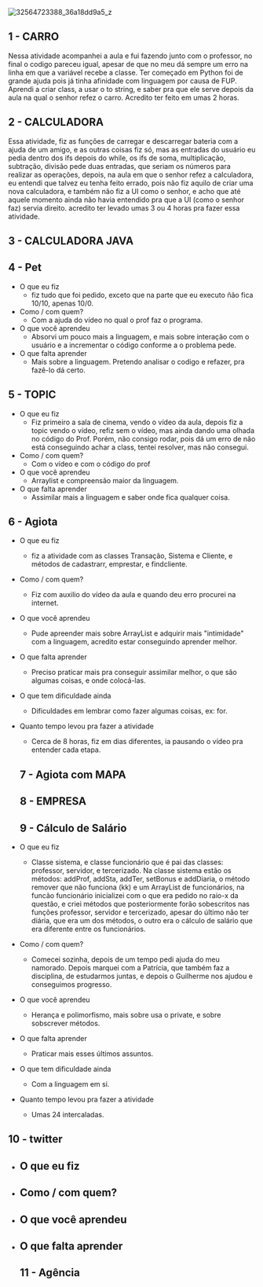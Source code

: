 
![32564723388_36a18dd9a5_z](https://user-images.githubusercontent.com/38083404/56462804-9eff6b80-639f-11e9-9cd9-192210c5dee4.jpg)


## 1 - CARRO

Nessa atividade acompanhei a aula e fui fazendo junto com o professor, no final o codigo pareceu igual, apesar de que no meu dá sempre um erro na linha em que a variável recebe a classe.
Ter começado em Python foi de grande ajuda pois já tinha afinidade com linguagem por causa de FUP.
Aprendi a criar class, a usar o to string, e saber pra que ele serve depois da aula na qual o senhor refez o carro.
Acredito ter feito em umas 2 horas. 

## 2 - CALCULADORA

Essa atividade, fiz as funções de carregar e descarregar bateria com a ajuda de um amigo, e as outras coisas fiz só, mas as entradas do usuário eu pedia dentro dos ifs depois do while, os ifs de soma, multiplicação, subtração, divisão pede duas entradas, que seriam os números para realizar as operações, depois, na aula em que o senhor refez a calculadora, eu entendi que talvez eu tenha feito errado, pois não fiz aquilo de criar uma nova calculadora, e também não fiz a UI como o senhor, e acho que até aquele momento ainda não havia entendido pra que a UI (como o senhor faz) servia direito. acredito ter levado umas 3 ou 4 horas pra fazer essa atividade.

## 3 - CALCULADORA JAVA

## 4 - Pet
- O que eu fiz
    - fiz tudo que foi pedido, exceto que na parte que eu executo ñão fica 10/10, apenas 10/0.
- Como / com quem?
    - Com a ajuda do vídeo no qual o prof faz o programa.
- O que você aprendeu
    - Absorvi um pouco mais a linguagem, e mais sobre interação com o usuário e a incrementar o código conforme a o problema pede.
- O que falta aprender
    - Mais sobre a linguagem. Pretendo analisar o codigo e refazer, pra fazê-lo dá certo.

## 5 - TOPIC
- O que eu fiz
    - Fiz primeiro a sala de cinema, vendo o vídeo da aula, depois fiz a topic vendo o vídeo, refiz sem o vídeo, mas ainda dando uma olhada no código do Prof. Porém, não consigo rodar, pois dá um erro de não está conseguindo achar a class, tentei resolver, mas não consegui.
- Como / com quem?
    - Com o vídeo e com o código do prof
- O que você aprendeu
    - Arraylist e compreensão maior da linguagem.
- O que falta aprender
    - Assimilar mais a linguagem e saber onde fica qualquer coisa.

## 6 - Agiota
- O que eu fiz
    - fiz a atividade com as classes Transação, Sistema e Cliente, e métodos de cadastrarr, emprestar, e findcliente.
- Como / com quem?
    - Fiz com auxilio do vídeo da aula e quando deu erro procurei na internet.
- O que você aprendeu
    - Pude apreender mais sobre ArrayList e adquirir mais "intimidade" com a linguagem, acredito estar conseguindo aprender melhor. 
- O que falta aprender
    - Preciso praticar mais pra conseguir assimilar melhor, o que são algumas coisas, e onde colocá-las.
- O que tem dificuldade ainda
    - Dificuldades em lembrar como fazer algumas coisas, ex: for.
- Quanto tempo levou pra fazer a atividade
    - Cerca de 8 horas, fiz em dias diferentes, ia pausando o vídeo pra entender cada etapa.
    
    ## 7 - Agiota com MAPA

 
    ## 8 - EMPRESA


    ## 9 - Cálculo de Salário
- O que eu fiz
    - Classe sistema, e classe funcionário que é pai das classes: professor, servidor, e tercerizado. Na classe sistema estão os métodos: addProf, addSta, addTer, setBonus e addDiaria, o método remover que não funciona (kk) e um ArrayList de funcionários, na funcão funcionário inicializei com o que era pedido no raio-x da questão, e criei métodos que posteriormente forão sobescritos nas funções professor, servidor e tercerizado, apesar do último não ter diária, que era um dos métodos, o outro era o cálculo de salário que era diferente entre os funcionários.
- Como / com quem?
    - Comecei sozinha, depois de um tempo pedi ajuda do meu namorado. Depois marquei com a Patrícia, que também faz a disciplina, de estudarmos juntas, e depois o Guilherme nos ajudou e conseguimos progresso.
- O que você aprendeu
    - Herança e polimorfismo, mais sobre usa o private, e sobre sobscrever métodos.
- O que falta aprender
    - Praticar mais esses últimos assuntos.
- O que tem dificuldade ainda
    - Com a linguagem em si.
- Quanto tempo levou pra fazer a atividade
    - Umas 24 intercaladas.

## 10 - twitter
- O que eu fiz
    - 
- Como / com quem?
    -
- O que você aprendeu
    - 
- O que falta aprender
    -

    ## 11 - Agência

